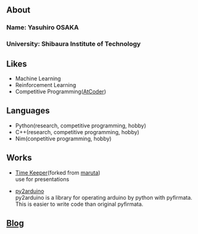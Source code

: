 ## About

### Name: Yasuhiro OSAKA <br>

### University: Shibaura Institute of Technology <br>

## Likes
- Machine Learning
- Reinforcement Learning
- Competitive Programming([AtCoder](https://atcoder.jp/users/rakka))

## Languages
- Python(research, competitive programming, hobby)
- C++(research, competitive programming, hobby)
- Nim(conpetitive programming, hobby)

## Works
- [Time Keeper](https://yosaka1138.github.io/timekeeper)(forked from [maruta](https://github.com/maruta/timekeeper)) <br>
  use for presentations

- [py2arduino](https://github.com/yosaka1138/py2arduino) <br>
  py2arduino is a library for operating arduino by python with pyfirmata. This is easier to write code than original pyfirmata.

## [Blog](https://yosaka1138.github.io/blog/top)

<!-- Global site tag (gtag.js) - Google Analytics -->
<script async src="https://www.googletagmanager.com/gtag/js?id=G-0NT4RRDNZG"></script>